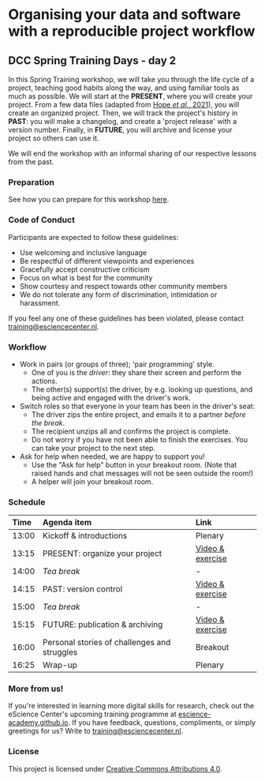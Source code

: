 # Organising your data and software with a reproducible project workflow

## DCC Spring Training Days - day 2

In this Spring Training workshop, we will take you through the life cycle of a
project, teaching good habits along the way, and using familiar tools as much as
possible. We will start at the **PRESENT**, where you will create your project.
From a few data files (adapted from [Hope _et al._, 2021](data/README.md)), you
will create an organized project. Then, we will track the project's history in
**PAST**: you will make a changelog, and create a 'project release' with a
version number. Finally, in **FUTURE**, you will archive and license your
project so others can use it.

We will end the workshop with an informal sharing of our respective lessons from
the past.

### Preparation

See how you can prepare for this workshop [here](preparation.md).

### Code of Conduct

Participants are expected to follow these guidelines:

- Use welcoming and inclusive language
- Be respectful of different viewpoints and experiences
- Gracefully accept constructive criticism
- Focus on what is best for the community
- Show courtesy and respect towards other community members
- We do not tolerate any form of discrimination, intimidation or harassment.

If you feel any one of these guidelines has been violated, please contact
training@esciencecenter.nl.

### Workflow

- Work in pairs (or groups of three); 'pair programming' style.
  - One of you is the _driver_: they share their screen and perform the actions.
  - The other(s) support(s) the driver, by e.g. looking up questions, and being
    active and engaged with the driver's work.
- Switch roles so that everyone in your team has been in the driver's seat:
  - The driver zips the entire project, and emails it to a partner *before the
    break*.
  - The recipient unzips all and confirms the project is complete.
  - Do not worry if you have not been able to finish the exercises. You can take
    your project to the next step.
- Ask for help when needed, we are happy to support you!
  - Use the "Ask for help" button in your breakout room. (Note that raised hands
    and chat messages will not be seen outside the room!)
  - A helper will join your breakout room.

### Schedule

| Time  | Agenda item | Link |
|:------|:------------|:-----|
| 13:00 | Kickoff & introductions | Plenary |
| 13:15 | PRESENT: organize your project | [Video & exercise](lessons/present.md) |
| 14:00 | _Tea break_ | - |
| 14:15 | PAST: version control | [Video & exercise](lessons/past.md) |
| 15:00 | _Tea break_ | - |
| 15:15 | FUTURE: publication & archiving | [Video & exercise](lessons/future.md) |
| 16:00 | Personal stories of challenges and struggles  | Breakout |
| 16:25 | Wrap-up | Plenary |

### More from us!

If you're interested in learning more digital skills for research, check out the
eScience Center's upcoming training programme at
[escience-academy.github.io](https://escience-academy.github.io/). If you have
feedback, questions, compliments, or simply greetings for us? Write to
training@esciencecenter.nl.

### License

This project is licensed under [Creative Commons Attributions
4.0](https://creativecommons.org/licenses/by/4.0/).
